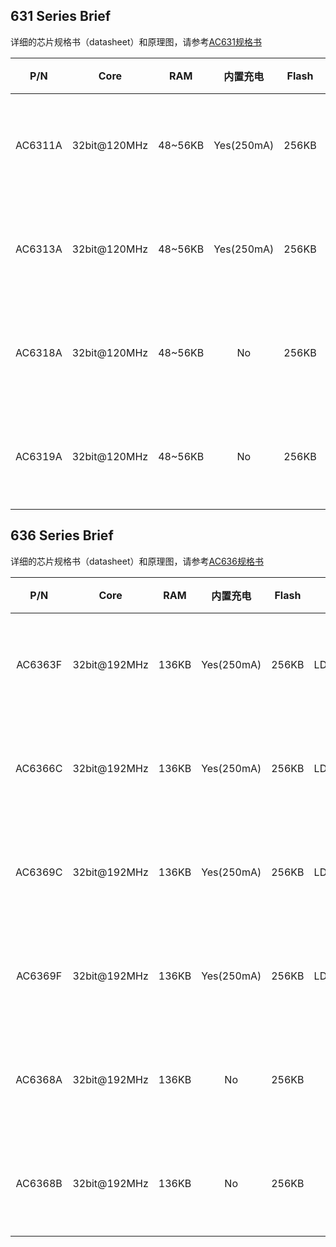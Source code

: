 631 Series Brief
--------------

详细的芯片规格书（datasheet）和原理图，请参考[AC631规格书](./doc/datasheet/AC631N规格书)

|P/N|Core|RAM|内置充电|Flash|电源|功耗|工作电压|工作温度|蓝牙协议|蓝牙版本|蓝牙速率|应用场景|OTA|Package|
|:-------:|:--------:|:-------:|:-------:|:-------:|:-------:|:-------:|:-------:|:-------:|:-------:|:-------:|:-------:|:-------:|:-------:|:-------:|
|AC6311A|32bit@120MHz|48~56KB|Yes(250mA)|256KB|LDO/DCDC|Sleep@30uA<br>Systemoff@1uA<br>TX 0dB@8mA<br>RX@|1.8~5.5V|Min:-40°C<br>Max:85°C|Classic:SDP/RFCOMM/SPP <br> LE:ATT/SM/HOGP/Mesh|SmartReady v5.0|1MbpsPHY <br> 2MbpsPHY <br> CodedPHY |蓝牙防丢/<br>Beacon/<br>蓝牙HID/<br>蓝牙透传<br>|Yes|
|AC6313A|32bit@120MHz|48~56KB|Yes(250mA)|256KB|LDO/DCDC|Sleep@30uA<br>Systemoff@1uA<br>TX 0dB@8mA<br>RX@|1.8~5.5V|Min:-40°C<br>Max:85°C|Classic:SDP/RFCOMM/SPP <br> LE:ATT/SM/HOGP/Mesh|SmartReady v5.0|1MbpsPHY <br> 2MbpsPHY <br> CodedPHY |蓝牙防丢/<br>Beacon/<br>蓝牙HID/<br>蓝牙透传<br>|Yes|
|AC6318A|32bit@120MHz|48~56KB|No        |256KB|LDO|Sleep@30uA<br>Systemoff@1uA<br>TX 0dB@8mA<br>RX@|1.8~3.6V|Min:-40°C<br>Max:85°C|Classic:SDP/RFCOMM/SPP <br> LE:ATT/SM/HOGP/Mesh|SmartReady v5.0|1MbpsPHY <br> 2MbpsPHY <br> CodedPHY |蓝牙防丢/<br>Beacon/<br>蓝牙HID/<br>蓝牙透传<br>|Yes|
|AC6319A|32bit@120MHz|48~56KB|No        |256KB|LDO/DCDC|Sleep@30uA<br>Systemoff@1uA<br>TX 0dB@8mA<br>RX@|1.8~3.6V|Min:-40°C<br>Max:85°C|Classic:SDP/RFCOMM/SPP <br> LE:ATT/SM/HOGP/Mesh|SmartReady v5.0|1MbpsPHY <br> 2MbpsPHY <br> CodedPHY |蓝牙防丢/<br>Beacon/<br>蓝牙HID/<br>蓝牙透传<br>|Yes|




636 Series Brief
--------------

详细的芯片规格书（datasheet）和原理图，请参考[AC636规格书](./doc/datasheet/AC636N规格书)

|P/N|Core|RAM|内置充电|Flash|电源|功耗|工作电压|工作温度|蓝牙协议|蓝牙版本|蓝牙速率|应用场景|OTA|Package|
|:-------:|:--------:|:-------:|:-------:|:-------:|:-------:|:-------:|:-------:|:-------:|:-------:|:-------:|:-------:|:-------:|:-------:|:-------:|
|AC6363F|32bit@192MHz|136KB|Yes(250mA)|256KB|LDO/DCDC|Sleep@80uA<br>Systemoff@1uA<br>TX 0dB@6.8mA<br>RX@|2.0~5.5V|Min:-40°C<br>Max:85°C|Classic:SDP/RFCOMM/SPP <br> LE:ATT/SM/HOGP/Mesh|SmartReady v5.1|1MbpsPHY <br> 2MbpsPHY <br> CodedPHY |蓝牙防丢/<br>Beacon/<br>蓝牙HID/<br>蓝牙透传<br>|Yes|
|AC6366C|32bit@192MHz|136KB|Yes(250mA)|256KB|LDO/DCDC|Sleekp@80uA<br>Systemoff@1uA<br>TX 0dB@6.8mA<br>RX@|2.0~5.5V|Min:-40°C<br>Max:85°C|Classic:SDP/RFCOMM/SPP <br> LE:ATT/SM/HOGP/Mesh|SmartReady v5.1|1MbpsPHY <br> 2MbpsPHY <br> CodedPHY |蓝牙防丢/<br>Beacon/<br>蓝牙HID/<br>蓝牙透传<br>|Yes|
|AC6369C|32bit@192MHz|136KB|Yes(250mA)|256KB|LDO/DCDC|Sleep@80uA<br>Systemoff@1uA<br>TX 0dB@6.8mA<br>RX@|2.0~5.5V|Min:-40°C<br>Max:85°C|Classic:SDP/RFCOMM/SPP <br> LE:ATT/SM/HOGP/Mesh|SmartReady v5.1|1MbpsPHY <br> 2MbpsPHY <br> CodedPHY |蓝牙防丢/<br>Beacon/<br>蓝牙HID/<br>蓝牙透传<br>|Yes|
|AC6369F|32bit@192MHz|136KB|Yes(250mA)|256KB|LDO/DCDC|Sleep@80uA<br>Systemoff@1uA<br>TX 0dB@6.8mA<br>RX@|2.0~5.5V|Min:-40°C<br>Max:85°C|Classic:SDP/RFCOMM/SPP <br> LE:ATT/SM/HOGP/Mesh|SmartReady v5.1|1MbpsPHY <br> 2MbpsPHY <br> CodedPHY |蓝牙防丢/<br>Beacon/<br>蓝牙HID/<br>蓝牙透传<br>|Yes|
|AC6368A|32bit@192MHz|136KB|No|256KB|LDO|Sleep@80uA<br>Systemoff@1uA<br>TX 0dB@6.8mA<br>RX@|2.0~3.6V|Min:-40°C<br>Max:85°C|Classic:SDP/RFCOMM/SPP <br> LE:ATT/SM/HOGP/Mesh|SmartReady v5.1|1MbpsPHY <br> 2MbpsPHY <br> CodedPHY |蓝牙防丢/<br>Beacon/<br>蓝牙HID/<br>蓝牙透传<br>|Yes|
|AC6368B|32bit@192MHz|136KB|No|256KB|LDO|Sleep@80uA<br>Systemoff@1uA<br>TX 0dB@6.8mA<br>RX@|2.0~3.6V|Min:-40°C<br>Max:85°C|Classic:SDP/RFCOMM/SPP <br> LE:ATT/SM/HOGP/Mesh|SmartReady v5.1|1MbpsPHY <br> 2MbpsPHY <br> CodedPHY |蓝牙防丢/<br>Beacon/<br>蓝牙HID/<br>蓝牙透传<br>|Yes|
